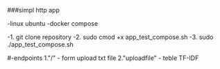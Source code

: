 ###simpl http app

-linux ubuntu
-docker compose

-1. git clone repository
-2. sudo cmod +x app_test_compose.sh
-3. sudo ./app_test_compose.sh

#-endpoints
1."/" - form upload txt file
2."uploadfile" - teble TF-IDF